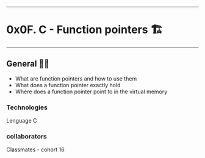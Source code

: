 ***********************************
<h1>0x0F. C - Function pointers 🏗</h1>

***********************************

<h2>General 👨‍🎓</h2>

<ul>
 
<li type="disc">What are function pointers and how to use them</li>
<li type="disc">What does a function pointer exactly hold</li>
<li type="disc">Where does a function pointer point to in the virtual memory</li>

</ul>

<h3>Technologies</h3>
<p>Lenguage C</p>


<h3>collaborators</h3>
<p>Classmates - cohort 16</p>
